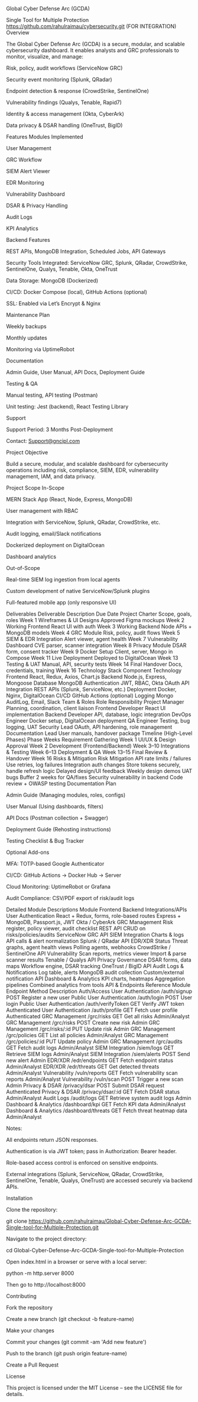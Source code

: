 Global Cyber Defense Arc (GCDA)

Single Tool for Multiple Protection
https://github.com/rahulraimau/cybersecurity.git  (FOR INTEGRATION)
Overview

The Global Cyber Defense Arc (GCDA) is a secure, modular, and scalable cybersecurity dashboard. It enables analysts and GRC professionals to monitor, visualize, and manage:

Risk, policy, audit workflows (ServiceNow GRC)

Security event monitoring (Splunk, QRadar)

Endpoint detection & response (CrowdStrike, SentinelOne)

Vulnerability findings (Qualys, Tenable, Rapid7)

Identity & access management (Okta, CyberArk)

Data privacy & DSAR handling (OneTrust, BigID)

Features
Modules Implemented

User Management

GRC Workflow

SIEM Alert Viewer

EDR Monitoring

Vulnerability Dashboard

DSAR & Privacy Handling

Audit Logs

KPI Analytics

Backend Features

REST APIs, MongoDB Integration, Scheduled Jobs, API Gateways

Security Tools Integrated: ServiceNow GRC, Splunk, QRadar, CrowdStrike, SentinelOne, Qualys, Tenable, Okta, OneTrust

Data Storage: MongoDB (Dockerized)

CI/CD: Docker Compose (local), GitHub Actions (optional)

SSL: Enabled via Let’s Encrypt & Nginx

Maintenance Plan

Weekly backups

Monthly updates

Monitoring via UptimeRobot

Documentation

Admin Guide, User Manual, API Docs, Deployment Guide

Testing & QA

Manual testing, API testing (Postman)

Unit testing: Jest (backend), React Testing Library

Support

Support Period: 3 Months Post-Deployment

Contact: Support@gncipl.com

Project Objective

Build a secure, modular, and scalable dashboard for cybersecurity operations including risk, compliance, SIEM, EDR, vulnerability management, IAM, and data privacy.

Project Scope
In-Scope

MERN Stack App (React, Node, Express, MongoDB)

User management with RBAC

Integration with ServiceNow, Splunk, QRadar, CrowdStrike, etc.

Audit logging, email/Slack notifications

Dockerized deployment on DigitalOcean

Dashboard analytics

Out-of-Scope

Real-time SIEM log ingestion from local agents

Custom development of native ServiceNow/Splunk plugins

Full-featured mobile app (only responsive UI)

Deliverables
Deliverable	Description	Due Date
Project Charter	Scope, goals, roles	Week 1
Wireframes & UI Designs	Approved Figma mockups	Week 2
Working Frontend	React UI with auth	Week 3
Working Backend	Node APIs + MongoDB models	Week 4
GRC Module	Risk, policy, audit flows	Week 5
SIEM & EDR Integration	Alert viewer, agent health	Week 7
Vulnerability Dashboard	CVE parser, scanner integration	Week 8
Privacy Module	DSAR form, consent tracker	Week 9
Docker Setup	Client, server, Mongo in Compose	Week 11
Live Deployment	Deployed to DigitalOcean	Week 13
Testing & UAT	Manual, API, security tests	Week 14
Final Handover	Docs, credentials, training	Week 16
Technology Stack
Component	Technology
Frontend	React, Redux, Axios, Chart.js
Backend	Node.js, Express, Mongoose
Database	MongoDB
Authentication	JWT, RBAC, Okta OAuth
API Integration	REST APIs (Splunk, ServiceNow, etc.)
Deployment	Docker, Nginx, DigitalOcean
CI/CD	GitHub Actions (optional)
Logging	Mongo AuditLog, Email, Slack
Team & Roles
Role	Responsibility
Project Manager	Planning, coordination, client liaison
Frontend Developer	React UI implementation
Backend Developer	API, database, logic integration
DevOps Engineer	Docker setup, DigitalOcean deployment
QA Engineer	Testing, bug logging, UAT
Security Lead	OAuth, API hardening, role management
Documentation Lead	User manuals, handover package
Timeline (High-Level Phases)
Phase	Weeks
Requirement Gathering	Week 1
UI/UX & Design Approval	Week 2
Development (Frontend/Backend)	Week 3–10
Integrations & Testing	Week 6–13
Deployment & QA	Week 13–15
Final Review & Handover	Week 16
Risks & Mitigation
Risk	Mitigation
API rate limits / failures	Use retries, log failures
Integration auth changes	Store tokens securely, handle refresh logic
Delayed design/UI feedback	Weekly design demos
UAT bugs	Buffer 2 weeks for QA/fixes
Security vulnerability in backend	Code review + OWASP testing
Documentation Plan

Admin Guide (Managing modules, roles, configs)

User Manual (Using dashboards, filters)

API Docs (Postman collection + Swagger)

Deployment Guide (Rehosting instructions)

Testing Checklist & Bug Tracker

Optional Add-ons

MFA: TOTP-based Google Authenticator

CI/CD: GitHub Actions → Docker Hub → Server

Cloud Monitoring: UptimeRobot or Grafana

Audit Compliance: CSV/PDF export of risk/audit logs

Detailed Module Descriptions
Module	Frontend	Backend	Integrations/APIs
User Authentication	React + Redux, forms, role-based routes	Express + MongoDB, Passport.js, JWT	Okta / CyberArk
GRC Management	Risk register, policy viewer, audit checklist	REST API CRUD on risks/policies/audits	ServiceNow GRC API
SIEM Integration	Charts & logs	API calls & alert normalization	Splunk / QRadar API
EDR/XDR Status	Threat graphs, agent health views	Polling agents, webhooks	CrowdStrike / SentinelOne API
Vulnerability	Scan reports, metrics viewer	Import & parse scanner results	Tenable / Qualys API
Privacy Governance	DSAR forms, data maps	Workflow engine, DSAR tracking	OneTrust / BigID API
Audit Logs & Notifications	Log table, alerts	MongoDB audit collection	Custom/external notification API
Dashboard & Analytics	KPI charts, heatmaps	Aggregation pipelines	Combined analytics from tools
API & Endpoints Reference
Module	Endpoint	Method	Description	Auth/Access
User Authentication	/auth/signup	POST	Register a new user	Public
User Authentication	/auth/login	POST	User login	Public
User Authentication	/auth/verifyToken	GET	Verify JWT token	Authenticated
User Authentication	/auth/profile	GET	Fetch user profile	Authenticated
GRC Management	/grc/risks	GET	Get all risks	Admin/Analyst
GRC Management	/grc/risks	POST	Create new risk	Admin
GRC Management	/grc/risks/:id	PUT	Update risk	Admin
GRC Management	/grc/policies	GET	List all policies	Admin/Analyst
GRC Management	/grc/policies/:id	PUT	Update policy	Admin
GRC Management	/grc/audits	GET	Fetch audit logs	Admin/Analyst
SIEM Integration	/siem/logs	GET	Retrieve SIEM logs	Admin/Analyst
SIEM Integration	/siem/alerts	POST	Send new alert	Admin
EDR/XDR	/edr/endpoints	GET	Fetch endpoint status	Admin/Analyst
EDR/XDR	/edr/threats	GET	Get detected threats	Admin/Analyst
Vulnerability	/vuln/reports	GET	Fetch vulnerability scan reports	Admin/Analyst
Vulnerability	/vuln/scan	POST	Trigger a new scan	Admin
Privacy & DSAR	/privacy/dsar	POST	Submit DSAR request	Authenticated
Privacy & DSAR	/privacy/dsar/:id	GET	Fetch DSAR status	Admin/Analyst
Audit Logs	/audit/logs	GET	Retrieve system audit logs	Admin
Dashboard & Analytics	/dashboard/kpi	GET	Fetch KPI data	Admin/Analyst
Dashboard & Analytics	/dashboard/threats	GET	Fetch threat heatmap data	Admin/Analyst

Notes:

All endpoints return JSON responses.

Authentication is via JWT token; pass in Authorization: Bearer <token> header.

Role-based access control is enforced on sensitive endpoints.

External integrations (Splunk, ServiceNow, QRadar, CrowdStrike, SentinelOne, Tenable, Qualys, OneTrust) are accessed securely via backend APIs.

Installation

Clone the repository:

git clone https://github.com/rahulraimau/Global-Cyber-Defense-Arc-GCDA-Single-tool-for-Multiple-Protection.git


Navigate to the project directory:

cd Global-Cyber-Defense-Arc-GCDA-Single-tool-for-Multiple-Protection


Open index.html in a browser or serve with a local server:

python -m http.server 8000


Then go to http://localhost:8000

Contributing

Fork the repository

Create a new branch (git checkout -b feature-name)

Make your changes

Commit your changes (git commit -am 'Add new feature')

Push to the branch (git push origin feature-name)

Create a Pull Request

License

This project is licensed under the MIT License – see the LICENSE file for details.

